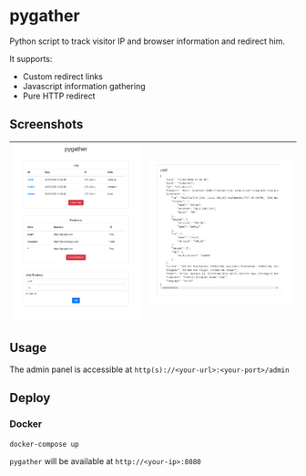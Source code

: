 # pygather

Python script to track visitor IP and browser information and redirect him.

It supports:

* Custom redirect links
* Javascript information gathering
* Pure HTTP redirect

## Screenshots

| ![](README.md.d/admin.png) | ![](README.md.d/view.png) |
| --- | --- |

## Usage

The admin panel is accessible at `http(s)://<your-url>:<your-port>/admin`

## Deploy

### Docker

```
docker-compose up
```

`pygather` will be available at `http://<your-ip>:8080`
